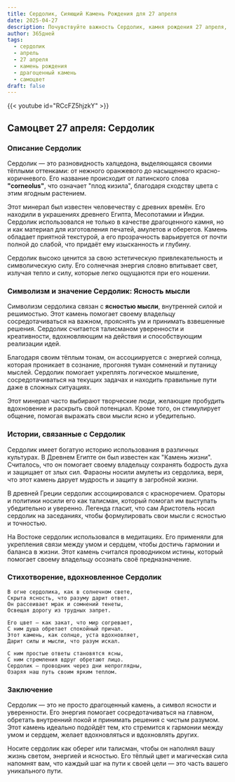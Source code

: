 ```yaml
---
title: Сердолик, Сияющий Камень Рождения для 27 апреля
date: 2025-04-27
description: Почувствуйте важность Сердолик, камня рождения 27 апреля, который символизирует Ясность мысли. Пусть его красота и значение осветят ваш день.
author: 365дней
tags:
  - сердолик
  - апрель
  - 27 апреля
  - камень рождения
  - драгоценный камень
  - самоцвет
draft: false
---
```


{{< youtube id="RCcFZ5hjzkY" >}}

## Самоцвет 27 апреля: Сердолик

### Описание Сердолик

Сердолик — это разновидность халцедона, выделяющаяся своими тёплыми оттенками: от нежного оранжевого до насыщенного красно-коричневого. Его название происходит от латинского слова **"corneolus"**, что означает "плод кизила", благодаря сходству цвета с этим ягодным растением.

Этот минерал был известен человечеству с древних времён. Его находили в украшениях древнего Египта, Месопотамии и Индии. Сердолик использовался не только в качестве драгоценного камня, но и как материал для изготовления печатей, амулетов и оберегов. Камень обладает приятной текстурой, а его прозрачность варьируется от почти полной до слабой, что придаёт ему изысканность и глубину.

Сердолик высоко ценится за свою эстетическую привлекательность и символическую силу. Его солнечная энергия словно впитывает свет, излучая тепло и силу, которые легко ощущаются при его ношении.

### Символизм и значение Сердолик: Ясность мысли

Символизм сердолика связан с **ясностью мысли**, внутренней силой и решимостью. Этот камень помогает своему владельцу сосредотачиваться на важном, прояснять ум и принимать взвешенные решения. Сердолик считается талисманом уверенности и креативности, вдохновляющим на действия и способствующим реализации идей.

Благодаря своим тёплым тонам, он ассоциируется с энергией солнца, которая проникает в сознание, прогоняя туман сомнений и путаницу мыслей. Сердолик помогает укреплять логическое мышление, сосредотачиваться на текущих задачах и находить правильные пути даже в сложных ситуациях.

Этот минерал часто выбирают творческие люди, желающие пробудить вдохновение и раскрыть свой потенциал. Кроме того, он стимулирует общение, помогая выражать свои мысли ясно и убедительно.

### Истории, связанные с Сердолик

Сердолик имеет богатую историю использования в различных культурах. В Древнем Египте он был известен как "Камень жизни". Считалось, что он помогает своему владельцу сохранять бодрость духа и защищает от злых сил. Фараоны носили амулеты из сердолика, веря, что этот камень дарует мудрость и защиту в загробной жизни.

В древней Греции сердолик ассоциировался с красноречием. Ораторы и политики носили его как талисман, который помогал им выступать убедительно и уверенно. Легенда гласит, что сам Аристотель носил сердолик на заседаниях, чтобы формулировать свои мысли с ясностью и точностью.

На Востоке сердолик использовался в медитациях. Его применяли для укрепления связи между умом и сердцем, чтобы достичь гармонии и баланса в жизни. Этот камень считался проводником истины, который помогает своему владельцу осознать своё предназначение.

### Стихотворение, вдохновленное Сердолик

```
В огне сердолика, как в солнечном свете,  
Скрыта ясность, что разуму дарит ответ.  
Он рассеивает мрак и сомнений тенеты,  
Освещая дорогу из трудных запрет.

Его цвет — как закат, что мир согревает,  
С ним душа обретает спокойный причал.  
Этот камень, как солнце, уста вдохновляет,  
Дарит силы и мысли, что разум искал.

С ним простые ответы становятся ясны,  
С ним стремления вдруг обретают лицо.  
Сердолик — проводник через дни непроглядны,  
Озаряя наш путь своим ярким теплом.
```

### Заключение

Сердолик — это не просто драгоценный камень, а символ ясности и уверенности. Его энергия помогает сосредотачиваться на главном, обретать внутренний покой и принимать решения с чистым разумом. Этот камень идеально подойдёт тем, кто стремится к гармонии между умом и сердцем, желает вдохновляться и вдохновлять других.

Носите сердолик как оберег или талисман, чтобы он наполнял вашу жизнь светом, энергией и ясностью. Его тёплый цвет и магическая сила напомнят вам, что каждый шаг на пути к своей цели — это часть вашего уникального пути.